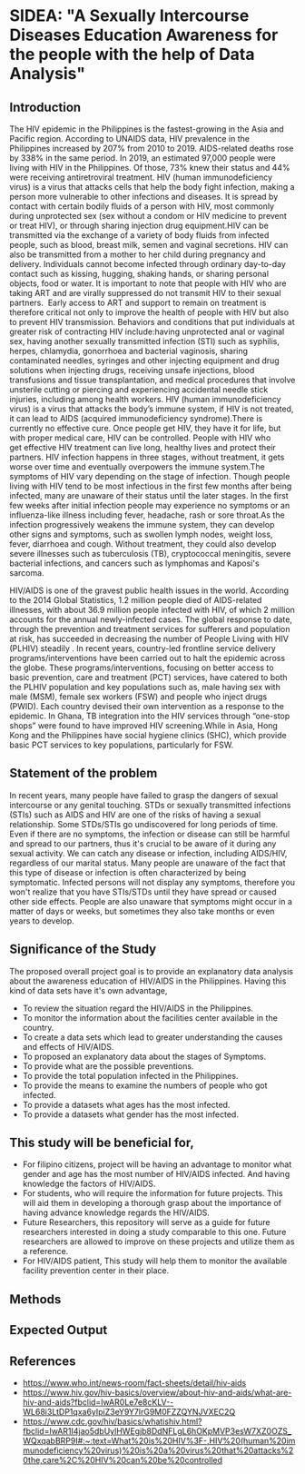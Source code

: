 # SIDEA: "A Sexually Intercourse Diseases Education Awareness for the people with the help of Data Analysis"
## Introduction
The HIV epidemic in the Philippines is the fastest-growing in the Asia and Pacific region. According to UNAIDS data, HIV prevalence in the Philippines increased by 207% from 2010 to 2019. AIDS-related deaths rose by 338% in the same period. In 2019, an estimated 97,000 people were living with HIV in the Philippines. Of those, 73% knew their status and 44% were receiving antiretroviral treatment. HIV (human immunodeficiency virus) is a virus that attacks cells that help the body fight infection, making a person more vulnerable to other infections and diseases. It is spread by contact with certain bodily fluids of a person with HIV, most commonly during unprotected sex (sex without a condom or HIV medicine to prevent or treat HIV), or through sharing injection drug equipment.HIV can be transmitted via the exchange of a variety of body fluids from infected people, such as blood, breast milk, semen and vaginal secretions. HIV can also be transmitted from a mother to her child during pregnancy and delivery. Individuals cannot become infected through ordinary day-to-day contact such as kissing, hugging, shaking hands, or sharing personal objects, food or water. It is important to note that people with HIV who are taking ART and are virally suppressed do not transmit HIV to their sexual partners.  Early access to ART and support to remain on treatment is therefore critical not only to improve the health of people with HIV but also to prevent HIV transmission.  Behaviors and conditions that put individuals at greater risk of contracting HIV include:having unprotected anal or vaginal sex, having another sexually transmitted infection (STI) such as syphilis, herpes, chlamydia, gonorrhoea and bacterial vaginosis, sharing contaminated needles, syringes and other injecting equipment and drug solutions when injecting drugs, receiving unsafe injections, blood transfusions and tissue transplantation, and medical procedures that involve unsterile cutting or piercing and
experiencing accidental needle stick injuries, including among health workers. HIV (human immunodeficiency virus) is a virus that attacks the body’s immune system, if HIV is not treated, it can lead to AIDS (acquired immunodeficiency syndrome).There is currently no effective cure. Once people get HIV, they have it for life, but with proper medical care, HIV can be controlled. People with HIV who get effective HIV treatment can live long, healthy lives and protect their partners. HIV infection happens in three stages, without treatment, it gets worse over time and eventually overpowers the immune system.The symptoms of HIV vary depending on the stage of infection. Though people living with HIV tend to be most infectious in the first few months after being infected, many are unaware of their status until the later stages. In the first few weeks after initial infection people may experience no symptoms or an influenza-like illness including fever, headache, rash or sore throat.As the infection progressively weakens the immune system, they can develop other signs and symptoms, such as swollen lymph nodes, weight loss, fever, diarrhoea and cough. Without treatment, they could also develop severe illnesses such as tuberculosis (TB), cryptococcal meningitis, severe bacterial infections, and cancers such as lymphomas and Kaposi's sarcoma.

HIV/AIDS is one of the gravest public health issues in the world. According to the 2014 Global Statistics, 1.2 million people died of AIDS-related illnesses, with about 36.9 million people infected with HIV, of which 2 million accounts for the annual newly-infected cases. The global response to date, through the prevention and treatment services for sufferers and population at risk, has succeeded in decreasing the number of People Living with HIV (PLHIV) steadily . In recent years, country-led frontline service delivery programs/interventions have been carried out to halt the epidemic across the globe. These programs/interventions, focusing on better access to basic prevention, care and treatment (PCT) services, have catered to both the PLHIV population and key populations such as, male having sex with male (MSM), female sex workers (FSW) and people who inject drugs (PWID). Each country devised their own intervention as a response to the epidemic. In Ghana, TB integration into the HIV services through “one-stop shops” were found to have improved HIV screening.While in Asia, Hong Kong and the Philippines have social hygiene clinics (SHC), which provide basic PCT services to key populations, particularly for FSW.

## Statement of the problem
In recent years, many people have failed to grasp the dangers of sexual intercourse or any genital touching. STDs or sexually transmitted infections (STIs) such as AIDS and HIV are one of the risks of having a sexual relationship. Some STDs/STIs go undiscovered for long periods of time. Even if there are no symptoms, the infection or disease can still be harmful and spread to our partners, thus it's crucial to be aware of it during any sexual activity. We can catch any disease or infection, including AIDS/HIV, regardless of our marital status. Many people are unaware of the fact that this type of disease or infection is often characterized by being symptomatic. Infected persons will not display any symptoms, therefore you won't realize that you have STIs/STDs until they have spread or caused other side effects. People are also unaware that symptoms might occur in a matter of days or weeks, but sometimes they also take months or even years to develop.
## Significance of the Study
The proposed overall project goal is to provide an explanatory data analysis about the awareness education of HIV/AIDS in the Philippines.  Having this kind of data sets have it's own advantage,

- To review the situation regard the HIV/AIDS in the Philippines.
- To monitor the information about the  facilities center available in the country.
-  To create a data sets which lead to greater understanding the causes and effects of HIV/AIDS.
- To proposed an explanatory data about the stages of Symptoms.
- To provide what are the possible preventions.
- To provide the total population infected in the Philippines.
- To provide the means to examine the numbers of people who got infected. 
- To provide a datasets what ages has the most infected.
- To provide a datasets what gender has the most infected.
## This study will be beneficial for,
- For filipino citizens, project will be having an advantage to monitor  what gender and age has the most number of HIV/AIDS infected. And having knowledge the factors of HIV/AIDS.
- For students, who will require the information for future projects. This will aid them in developing a thorough grasp about the importance of  having advance  knowledge regards the HIV/AIDS. 
- Future Researchers, this repository will serve as a guide for future researchers interested in doing a study comparable to this one. Future researchers are allowed to improve on these projects and utilize them as a reference.
- For HIV/AIDS patient, This study will help them to monitor the available facility prevention center in their place. 
## Methods
## Expected Output
## References
- https://www.who.int/news-room/fact-sheets/detail/hiv-aids
- https://www.hiv.gov/hiv-basics/overview/about-hiv-and-aids/what-are-hiv-and-aids?fbclid=IwAR0Le7e8cKLV--WL68i3LtDP1qxa6yIpiZ3eY9Y7lrG9M0FZZQYNJVXEC2Q
- https://www.cdc.gov/hiv/basics/whatishiv.html?fbclid=IwAR1I4jao5dbUylHWEgjb8DdNFLgL6hOKpMVP3esW7XZ0OZS_WQxqabBRP9I#:~:text=What%20is%20HIV%3F-,HIV%20(human%20immunodeficiency%20virus)%20is%20a%20virus%20that%20attacks%20the,care%2C%20HIV%20can%20be%20controlled


